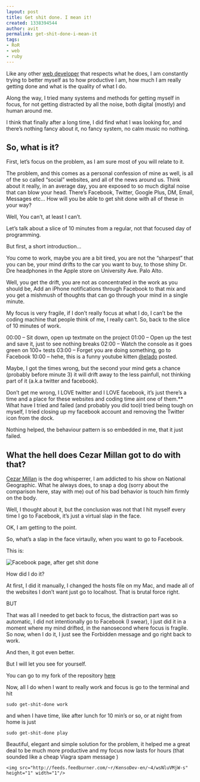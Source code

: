 ```yaml
---
layout: post
title: Get shit done. I mean it!
created: 1338394544
author: avit
permalink: get-shit-done-i-mean-it
tags:
- RoR
- web
- ruby
---
```

<p>Like any other <a href='http://kensodev.com'>web developer</a> that respects what he does, I am constantly trying to better myself as to how productive I am, how much I am really getting done and what is the quality of what I do.</p>

<p>Along the way, I tried many systems and methods for getting myself in focus, for not getting distracted by all the noise, both digital (mostly) and human around me.</p>

<p>I think that finally after a long time, I did find what I was looking for, and there’s nothing fancy about it, no fancy system, no calm music no nothing.</p>

<h2 id='so_what_is_it'>So, what is it?</h2>

<p>First, let’s focus on the problem, as I am sure most of you will relate to it.</p>

<p>The problem, and this comes as a personal confession of mine as well, is all of the so called “social” websites, and all of the news around us. Think about it really, in an average day, you are exposed to so much digital noise that can blow your head. There’s Facebook, Twitter, Google Plus, DM, Email, Messages etc… How will you be able to get shit done with all of these in your way?</p>

<p>Well, You can’t, at least I can’t.</p>

<p>Let’s talk about a slice of 10 minutes from a regular, not that focused day of programming.</p>

<p>But first, a short introduction…</p>

<p>You come to work, maybe you are a bit tired, you are not the “sharpest” that you can be, your mind drifts to the car you want to buy, to those shiny Dr. Dre headphones in the Apple store on University Ave. Palo Alto.</p>

<p>Well, you get the drift, you are not as concentrated in the work as you should be, Add an iPhone notifications through Facebook to that mix and you get a mishmush of thoughts that can go through your mind in a single minute.</p>

<p>My focus is very fragile, if I don’t really focus at what I do, I can’t be the coding machine that people think of me, I really can’t. So, back to the slice of 10 minutes of work.</p>

<p>00:00 – Sit down, open up textmate on the project 01:00 – Open up the test and save it, just to see nothing breaks 02:00 – Watch the console as it goes green on 100+ tests 03:00 – Forget you are doing something, go to Facebook 10:00 – hehe, this is a funny youtube kitten <a href='http://twitter.com/elado'>@elado</a> posted.</p>

<p>Maybe, I got the times wrong, but the second your mind gets a chance (probably before minute 3) it will drift away to the less painfull, not thinking part of it (a.k.a twitter and facebook).</p>

<p>Don’t get me wrong, I LOVE twitter and I LOVE facebook, it’s just there’s a time and a place for these websites and coding time aint one of them.** What have I tried and failed (and probably you did too)I tried being tough on myself, I tried closing up my facebook account and removing the Twitter icon from the dock.</p>

<p>Nothing helped, the behaviour pattern is so embedded in me, that it just failed.</p>

<h2 id='what_the_hell_does_cezar_millan_got_to_do_with_that'>What the hell does Cezar Millan got to do with that?</h2>

<p><a href='http://www.cesarsway.com/'>Cezar Millan</a> is the dog whisperrer, I am addicted to his show on National Geographic. What he always does, to snap a dog (sorry about the comparison here, stay with me) out of his bad behavior is touch him firmly on the body.</p>

<p>Well, I thought about it, but the conclusion was not that I hit myself every time I go to Facebook, it’s just a virtual slap in the face.</p>

<p>OK, I am getting to the point.</p>

<p>So, what’s a slap in the face virtaully, when you want to go to Facebook.</p>

<p>This is:</p>

<p><img alt='Facebook page, after get shit done' src='http://f.cl.ly/items/0x3p2u0b1Q122l1A0T3K/Screen%20shot%202011-07-11%20at%207.44.23%20PM.png' /></p>

<p>How did I do it?</p>

<p>At first, I did it manually, I changed the hosts file on my Mac, and made all of the websites I don’t want just go to localhost. That is brutal force right.</p>

<p>BUT</p>

<p>That was all I needed to get back to focus, the distraction part was so automatic, I did not intentionally go to Facebook (I swear), I just did it in a moment where my mind drifted, in the nanosecond where focus is fragile. So now, when I do it, I just see the Forbidden message and go right back to work.</p>

<p>And then, it got even better.</p>

<p>But I will let you see for yourself.</p>

<p>You can go to my fork of the repository <a href='https://github.com/kensodev/get-shit-done'>here</a></p>

<p>Now, all I do when I want to really work and focus is go to the terminal and hit</p>
<div class='highlight'><pre><code class='bash'>sudo get-shit-done work
</code></pre>
</div>
<p>and when I have time, like after lunch for 10 min’s or so, or at night from home is just</p>
<div class='highlight'><pre><code class='bash'>sudo get-shit-done play
</code></pre>
</div>
<p>Beautiful, elegant and simple solution for the problem, it helped me a great deal to be much more productive and my focus now lasts for hours (that sounded like a cheap Viagra spam message )</p>
      
    <img src="http://feeds.feedburner.com/~r/KensoDev-en/~4/wsNluVMjW-s" height="1" width="1"/>
